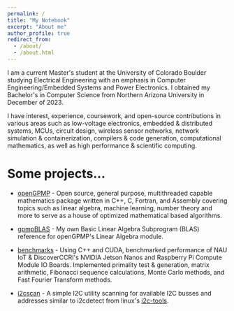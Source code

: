 ```yaml
---
permalink: /
title: "My Notebook"
excerpt: "About me"
author_profile: true
redirect_from: 
  - /about/
  - /about.html
---
```


I am a current Master's student at the University of Colorado Boulder studying 
Electrical Engineering with an emphasis in Computer Engineering/Embedded Systems
and Power Electronics. I obtained my Bachelor's in Computer Science from 
Northern Arizona University in December of 2023.

I have interest, experience, coursework, and open-source contributions in various areas
such as low-voltage electronics, embedded & distributed systems, MCUs, circuit design, 
wireless sensor networks, network simulation & containerization, compilers & code generation,
computational mathematics, as well as high performance & scientific computing.

# Some projects...
  * [openGPMP](https://github.com/akielaries/openGPMP) - Open source, general purpose,
  multithreaded capable mathematics package written in C++, C, Fortran, and Assembly
  covering topics such as linear algebra, machine learning, number theory and more to
  serve as a house of optimized mathematical based algorithms.

  * [gpmpBLAS](https://github.com/akielaries/gpmpBLAS) - My own Basic Linear Algebra
  Subprogram (BLAS) reference for openGPMP's Linear Algebra module.

  * [benchmarks](https://github.com/NAU-IoT/benchmarks) - Using C++ and CUDA, benchmarked
  performance of NAU IoT & DiscoverCCRI's NVIDIA Jetson Nanos and Raspberry Pi Compute
  Module IO Boards. Implemented primality test & generation, matrix arithmetic, Fibonacci
  sequence calculations, Monte Carlo methods, and Fast Fourier Transform methods.

  * [i2cscan](https://github.com/akielaries/i2cscan) - A simple I2C utility scanning for
  available I2C busses and addresses similar to i2cdetect from linux's
  [i2c-tools](https://git.kernel.org/pub/scm/utils/i2c-tools/i2c-tools.git/).
